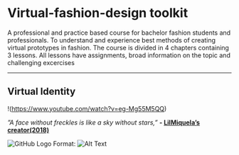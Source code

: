 # Virtual-fashion-design toolkit
A professional and practice based course for bachelor fashion students and professionals. 
To understand and experience best methods of creating virtual prototypes in fashion. 
The course is divided in 4 chapters containing 3 lessons. 
All lessons have assignments, broad information on the topic and challenging excercises
___
## Virtual Identity
!(https://www.youtube.com/watch?v=eg-Mg55M5QQ)

*”A face without freckles is like a sky without stars,”* **- [LilMiquela’s creator(2018)](https://www.instagram.com/darth_bador/)**


![GitHub Logo](/images/logo.png)
Format: ![Alt Text](https://www.youtube.com/watch?v=eg-Mg55M5QQ)



